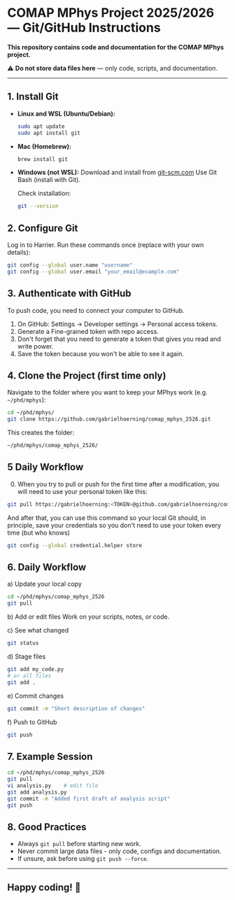 # COMAP MPhys Project 2025/2026 — Git/GitHub Instructions

**This repository contains code and documentation for the COMAP MPhys project.**

⚠️ **Do not store data files here** — only code, scripts, and documentation.

---

## 1. Install Git
- **Linux and WSL (Ubuntu/Debian):**
  ```bash
  sudo apt update
  sudo apt install git
  ```
- **Mac (Homebrew):**
  ```bash
  brew install git
  ```
- **Windows (not WSL):**
  Download and install from [git-scm.com](git-scm.com)
  Use Git Bash (install with Git).

  Check installation:
  ```bash
  git --version
  ```

## 2. Configure Git
Log in to Harrier. Run these commands once (replace with your own details):
  ```bash
  git config --global user.name "username"
  git config --global user.email "your_email@example.com"
  ```

## 3. Authenticate with GitHub
To push code, you need to connect your computer to GitHub.

1. On GitHub: Settings → Developer settings → Personal access tokens.
2. Generate a Fine-grained token with repo access.
3. Don't forget that you need to generate a token that gives you read and write power.
4. Save the token because you won't be able to see it again.

## 4. Clone the Project (first time only)
Navigate to the folder where you want to keep your MPhys work (e.g. `~/phd/mphys`):
```bash
cd ~/phd/mphys/
git clone https://github.com/gabrielhoerning/comap_mphys_2526.git
```

This creates the folder:
```bash
~/phd/mphys/comap_mphys_2526/
```

## 5 Daily Workflow
0) When you try to pull or push for the first time after a modification, you will need to use your personal token like this:
```bash
git pull https://gabrielhoerning:<TOKEN>@github.com/gabrielhoerning/comap_mphys_2526.git
```
And after that, you can use this command so your local Git should, in principle, save your credentials so you don't need to use your token every time (but who knows) 
```bash
git config --global credential.helper store
```

## 6. Daily Workflow
a) Update your local copy
```bash
cd ~/phd/mphys/comap_mphys_2526
git pull
```

b) Add or edit files
Work on your scripts, notes, or code.

c) See what changed
```bash
git status
```

d) Stage files
```bash
git add my_code.py
# or all files
git add .
```

e) Commit changes
```bash
git commit -m "Short description of changes"
```

f) Push to GitHub
```bash
git push
```

## 7. Example Session
```bash
cd ~/phd/mphys/comap_mphys_2526
git pull
vi analysis.py    # edit file
git add analysis.py
git commit -m "Added first draft of analysis script"
git push
```

## 8. Good Practices
- Always `git pull` before starting new work.
- Never commit large data files - only code, configs and documentation.
- If unsure, ask before using `git push --force`.

---

## Happy coding! 🚀
